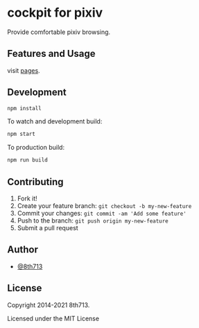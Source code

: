 # cockpit for pixiv

Provide comfortable pixiv browsing.

## Features and Usage

visit [pages](https://8th713.github.io/cockpit-for-pixiv/).

## Development

```sh
npm install
```

To watch and development build:

```sh
npm start
```

To production build:

```sh
npm run build
```

## Contributing

1. Fork it!
2. Create your feature branch: `git checkout -b my-new-feature`
3. Commit your changes: `git commit -am 'Add some feature'`
4. Push to the branch: `git push origin my-new-feature`
5. Submit a pull request

## Author

- [@8th713](https://github.com/8th713)

## License

Copyright 2014-2021 8th713.

Licensed under the MIT License

